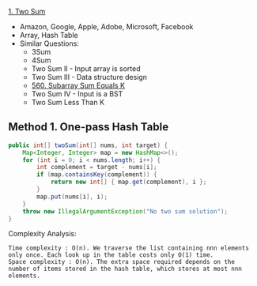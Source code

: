 [1. Two Sum](https://leetcode.com/problems/two-sum/)

* Amazon, Google, Apple, Adobe, Microsoft, Facebook
* Array, Hash Table
* Similar Questions:
    * 3Sum
    * 4Sum
    * Two Sum II - Input array is sorted
    * Two Sum III - Data structure design
    * [560. Subarray Sum Equals K](https://leetcode.com/problems/subarray-sum-equals-k/)
    * Two Sum IV - Input is a BST
    * Two Sum Less Than K


## Method 1. One-pass Hash Table
```java 
public int[] twoSum(int[] nums, int target) {
    Map<Integer, Integer> map = new HashMap<>();
    for (int i = 0; i < nums.length; i++) {
        int complement = target - nums[i];
        if (map.containsKey(complement)) {
            return new int[] { map.get(complement), i };
        }
        map.put(nums[i], i);
    }
    throw new IllegalArgumentException("No two sum solution");
}
```
Complexity Analysis:

    Time complexity : O(n). We traverse the list containing nnn elements only once. Each look up in the table costs only O(1) time.
    Space complexity : O(n). The extra space required depends on the number of items stored in the hash table, which stores at most nnn elements.
